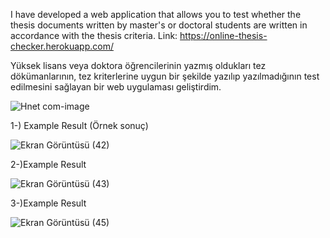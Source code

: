 I have developed a web application that allows you to test whether the thesis documents written by
master's or doctoral students are written in accordance with the thesis criteria.
Link: https://online-thesis-checker.herokuapp.com/

Yüksek lisans veya doktora öğrencilerinin yazmış oldukları tez dökümanlarının, tez kriterlerine uygun bir şekilde yazılıp
yazılmadığının test edilmesini sağlayan bir web uygulaması geliştirdim.


![Hnet com-image](https://user-images.githubusercontent.com/39236950/113597238-13db1700-9644-11eb-9a63-af3cd8a36c05.gif)

1-) Example Result (Örnek sonuç) 

![Ekran Görüntüsü (42)](https://user-images.githubusercontent.com/39236950/113598109-4df8e880-9645-11eb-93e1-eca8d5180469.png)

2-)Example Result

![Ekran Görüntüsü (43)](https://user-images.githubusercontent.com/39236950/113598359-b0ea7f80-9645-11eb-89b8-a8407db94f4d.png)

3-)Example Result

![Ekran Görüntüsü (45)](https://user-images.githubusercontent.com/39236950/113599044-ba281c00-9646-11eb-8678-e8f804486b69.png)

